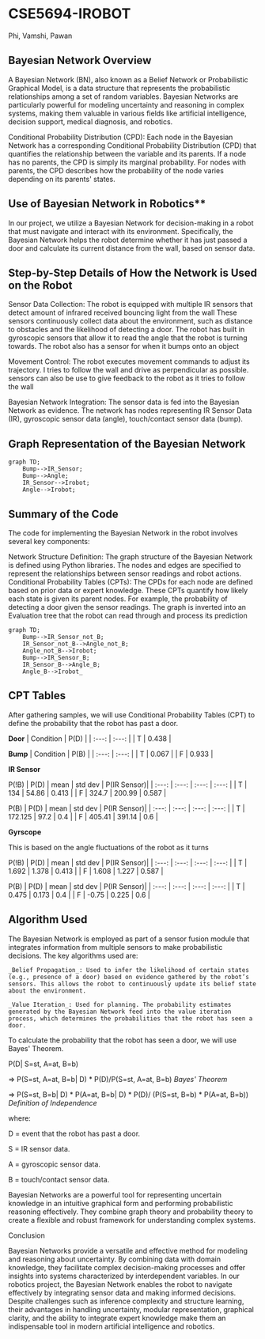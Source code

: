 # CSE5694-IROBOT
Phi, Vamshi, Pawan

## Bayesian Network Overview

A Bayesian Network (BN), also known as a Belief Network or Probabilistic Graphical Model, is a data structure that represents the probabilistic relationships among a set of random variables. Bayesian Networks are particularly powerful for modeling uncertainty and reasoning in complex systems, making them valuable in various fields like artificial intelligence, decision support, medical diagnosis, and robotics.


Conditional Probability Distribution (CPD):
Each node in the Bayesian Network has a corresponding Conditional Probability Distribution (CPD) that quantifies the relationship between the variable and its parents. If a node has no parents, the CPD is simply its marginal probability. For nodes with parents, the CPD describes how the probability of the node varies depending on its parents' states.

## Use of Bayesian Network in Robotics**

In our project, we utilize a Bayesian Network for decision-making in a robot that must navigate and interact with its environment. Specifically, the Bayesian Network helps the robot determine whether it has just passed a door and calculate its current distance from the wall, based on sensor data.

## Step-by-Step Details of How the Network is Used on the Robot

Sensor Data Collection:
	The robot is equipped with multiple IR sensors that detect amount of infrared received bouncing light from the wall These sensors continuously collect data about the environment, such as distance to obstacles and the likelihood of detecting a door.
	The robot has built in gyroscopic sensors that allow it to read the angle that the robot is turning towards.
	The robot also has a sensor for when it bumps onto an object

Movement Control:
	The robot executes movement commands to adjust its trajectory. I tries to follow the wall and drive as perpendicular as possible. sensors can also be use to give feedback to the robot as it tries to follow the wall

Bayesian Network Integration:
	The sensor data is fed into the Bayesian Network as evidence. The network has nodes representing IR Sensor Data (IR), gyroscopic sensor data (angle), touch/contact sensor data (bump).

## Graph Representation of the Bayesian Network

```mermaid
graph TD;
    Bump-->IR_Sensor;
    Bump-->Angle;
    IR_Sensor-->Irobot;
    Angle-->Irobot;
```

## Summary of the Code

The code for implementing the Bayesian Network in the robot involves several key components:

Network Structure Definition: The graph structure of the Bayesian Network is defined using Python libraries. The nodes and edges are specified to represent the relationships between sensor readings and robot actions. Conditional Probability Tables (CPTs): The CPDs for each node are defined based on prior data or expert knowledge. These CPTs quantify how likely each state is given its parent nodes. For example, the probability of detecting a door given the sensor readings. The graph is inverted into an Evaluation tree that the robot can read through and process its prediction

```mermaid
graph TD;
    Bump-->IR_Sensor_not_B;
    IR_Sensor_not_B-->Angle_not_B;
    Angle_not_B-->Irobot;
    Bump-->IR_Sensor_B;
    IR_Sensor_B-->Angle_B;
    Angle_B-->Irobot_
```

## CPT Tables
After gathering samples, we will use Conditional Probability Tables (CPT) to define the probability that the robot has past a door.

**Door** 
| Condition | P(D) |
| :---: | :---: |
| T | 0.438 |

**Bump** 
| Condition | P(B) |
| :---: | :---: |
| T | 0.067 | 
| F | 0.933 |

**IR Sensor**

P(!B)
| P(D) | mean | std dev | P(IR Sensor)|
| :---: | :---: | :---: | :---: |
| T | 134 | 54.86 | 0.413 |
| F | 324.7 | 200.99 | 0.587 |

P(B)
| P(D) | mean | std dev | P(IR Sensor)|
| :---: | :---: | :---: | :---: |
| T | 172.125 | 97.2 | 0.4 |
| F | 405.41 | 391.14 | 0.6 |


**Gyrscope**

This is based on the angle fluctuations of the robot as it turns

P(!B)
| P(D) | mean | std dev | P(IR Sensor)|
| :---: | :---: | :---: | :---: |
| T | 1.692 | 1.378 | 0.413 |
| F | 1.608 | 1.227 | 0.587 |

P(B)
| P(D) | mean | std dev | P(IR Sensor)|
| :---: | :---: | :---: | :---: |
| T | 0.475 | 0.173 | 0.4 |
| F | -0.75 | 0.225 | 0.6 |

## Algorithm Used 

The Bayesian Network is employed as part of a sensor fusion module that integrates information from multiple sensors to make probabilistic decisions. The key algorithms used are:

    _Belief Propagation_: Used to infer the likelihood of certain states (e.g., presence of a door) based on evidence gathered by the robot’s sensors. This allows the robot to continuously update its belief state about the environment.

    _Value Iteration_: Used for planning. The probability estimates generated by the Bayesian Network feed into the value iteration process, which determines the probabilities that the robot has seen a door.

To calculate the probability that the robot has seen a door, we will use Bayes' Theorem.

P(D| S=st, A=at, B=b)

=> P(S=st, A=at, B=b| D) * P(D)/P(S=st, A=at, B=b)                          *Bayes' Theorem*

=> P(S=st, B=b| D) * P(A=at, B=b| D) * P(D)/ (P(S=st, B=b) * P(A=at, B=b))  *Definition of Independence*

where:

D = event that the robot has past a door.

S = IR sensor data.

A = gyroscopic sensor data.

B = touch/contact sensor data.


Bayesian Networks are a powerful tool for representing uncertain knowledge in an intuitive graphical form and performing probabilistic reasoning effectively. They combine graph theory and probability theory to create a flexible and robust framework for understanding complex systems.

Conclusion

Bayesian Networks provide a versatile and effective method for modeling and reasoning about uncertainty. By combining data with domain knowledge, they facilitate complex decision-making processes and offer insights into systems characterized by interdependent variables. In our robotics project, the Bayesian Network enables the robot to navigate effectively by integrating sensor data and making informed decisions. Despite challenges such as inference complexity and structure learning, their advantages in handling uncertainty, modular representation, graphical clarity, and the ability to integrate expert knowledge make them an indispensable tool in modern artificial intelligence and robotics.